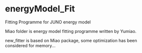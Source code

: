 # energyModel_Fit
Fitting Programme for JUNO energy model

Miao folder is energy model fitting programme written by Yumiao.

new_fitter is based on Miao package, some optimization has been considered for memory...
